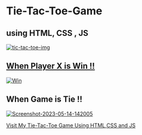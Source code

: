 # Tie-Tac-Toe-Game
<h2>using HTML, CSS , JS </h2>


<a href="https://ibb.co/w6hJxxz"><img src="https://i.ibb.co/tCpZWWJ/tic-tac-toe-img.png" alt="tic-tac-toe-img" border="0"> 
  <h2>When Player X is Win !!</h2>
  <a href="https://ibb.co/zQRT07z"><img src="https://i.ibb.co/tQsTWx9/Win.png" alt="Win" border="0"></a>
  <h2>When Game is Tie !! </h2>
  <a href="https://ibb.co/gVB9MT3"><img src="https://i.ibb.co/py9wvzx/Screenshot-2023-05-14-142005.png" alt="Screenshot-2023-05-14-142005" border="0"></a>
  
  
  
  
  
  
  
  
  <a href="https://unicornjohn.github.io/Tie-Tac-Toe-Game/">Visit My Tie-Tac-Toe Game Using HTML,CSS and JS</a>
